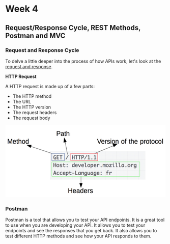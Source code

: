 # Week 4

## Request/Response Cycle, REST Methods, Postman and MVC

### Request and Response Cycle

To delve a little deeper into the process of how APIs work, let's look at the [request and response](https://developer.mozilla.org/en-US/docs/Web/HTTP/Overview#http_flow).

**HTTP Request**

A HTTP request is made up of a few parts:
  - The HTTP method
  - The URL
  - The HTTP version
  - The request headers
  - The request body

  ![request](images/request.png)




### Postman

Postman is a tool that allows you to test your API endpoints. It is a great tool to use when you are developing your API. 
It allows you to test your endpoints and see the responses that you get back. It also allows you to test different HTTP methods and see how your API responds to them.

